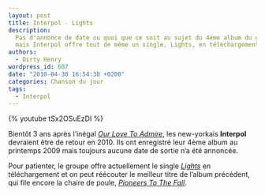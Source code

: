 ```yaml
---
layout: post
title: Interpol - Lights
description:
  Pas d'annonce de date ou quoi que ce soit au sujet du 4ème album du groupe,
  mais Interpol offre tout de même un single, Lights, en téléchargement.
authors:
  - Dirty Henry
wordpress_id: 607
date: "2010-04-30 16:54:38 +0200"
categories: Chanson du jour
tags:
  - Interpol
---
```


{% youtube tSx2OSuEzDI %}

Bientôt 3 ans après l’inégal [_Our Love To Admire_][2], les new-yorkais
**Interpol** devraient être de retour en 2010. Ils ont enregistré leur 4ème
album au printemps 2009 mais toujours aucune date de sortie n’a été annoncée.

Pour patienter, le groupe offre actuellement le single [_Lights_][3] en
téléchargement et on peut réécouter le meilleur titre de l’album précédent, qui
file encore la chaire de poule, [_Pioneers To The Fall_][1].

[1]:
  https://open.spotify.com/track/1n5knrhh6RZ70VbUnBPGJ7?si=c4jt9dKPRy-kTH6tXmBm0g
[2]: https://album.link/fr/i/1645063607
[3]: https://song.link/fr/i/671863837
